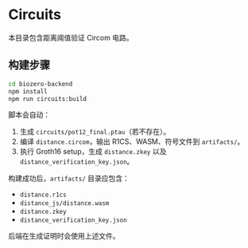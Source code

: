 # Circuits

本目录包含距离阈值验证 Circom 电路。

## 构建步骤

```bash
cd biozero-backend
npm install
npm run circuits:build
```

脚本会自动：

1. 生成 `circuits/pot12_final.ptau`（若不存在）。
2. 编译 `distance.circom`，输出 R1CS、WASM、符号文件到 `artifacts/`。
3. 执行 Groth16 setup，生成 `distance.zkey` 以及 `distance_verification_key.json`。

构建成功后，`artifacts/` 目录应包含：

- `distance.r1cs`
- `distance_js/distance.wasm`
- `distance.zkey`
- `distance_verification_key.json`

后端在生成证明时会使用上述文件。
